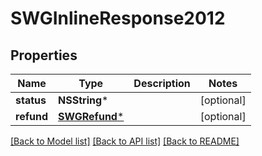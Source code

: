 # SWGInlineResponse2012

## Properties
Name | Type | Description | Notes
------------ | ------------- | ------------- | -------------
**status** | **NSString*** |  | [optional] 
**refund** | [**SWGRefund***](SWGRefund.md) |  | [optional] 

[[Back to Model list]](../README.md#documentation-for-models) [[Back to API list]](../README.md#documentation-for-api-endpoints) [[Back to README]](../README.md)


